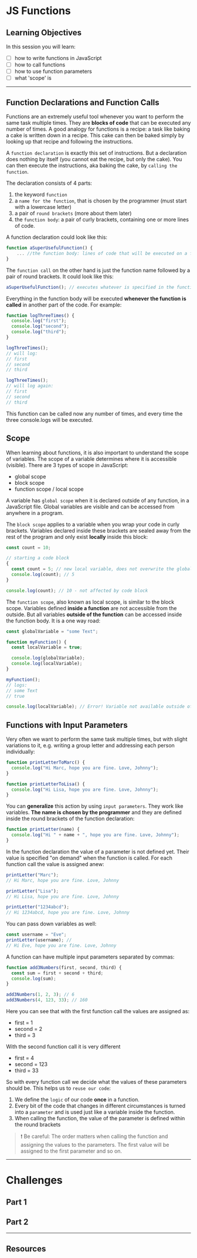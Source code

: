 # JS Functions

## Learning Objectives

In this session you will learn:

- [ ] how to write functions in JavaScript
- [ ] how to call functions
- [ ] how to use function parameters
- [ ] what 'scope' is

---

## Function Declarations and Function Calls

Functions are an extremely useful tool whenever you want to perform the same task multiple times.
They are **blocks of code** that can be executed any number of times. A good analogy for functions
is a recipe: a task like baking a cake is written down in a recipe. This cake can then be baked
simply by looking up that recipe and following the instructions.

A `function declaration` is exactly this set of instructions. But a declaration does nothing by
itself (you cannot eat the recipe, but only the cake). You can then execute the instructions, aka
baking the cake, by `calling the function`.

The declaration consists of 4 parts:

1. the keyword `function`
2. a `name for the function`, that is chosen by the programmer (must start with a lowercase letter)
3. a pair of `round brackets` (more about them later)
4. the `function body`: a pair of curly brackets, containing one or more lines of code.

A function declaration could look like this:

```js
function aSuperUsefulFunction() {
	... //the function body: lines of code that will be executed on a function call
}
```

The `function call` on the other hand is just the function name followed by a pair of round
brackets. It could look like this:

```js
aSuperUsefulFunction(); // executes whatever is specified in the function declaration.
```

Everything in the function body will be executed **whenever the function is called** in another part
of the code. For example:

```js
function logThreeTimes() {
  console.log("first");
  console.log("second");
  console.log("third");
}

logThreeTimes();
// will log:
// first
// second
// third

logThreeTimes();
// will log again:
// first
// second
// third
```

This function can be called now any number of times, and every time the three console.logs will be
executed.

## Scope

When learning about functions, it is also important to understand the scope of variables. The scope
of a variable determines where it is accessible (visible). There are 3 types of scope in JavaScript:

- global scope
- block scope
- function scope / local scope

A variable has `global scope` when it is declared outside of any function, in a JavaScript file.
Global variables are visible and can be accessed from anywhere in a program.

The `block scope` applies to a variable when you wrap your code in curly brackets. Variables
declared inside these brackets are sealed away from the rest of the program and only exist
**locally** inside this block:

```js
const count = 10;

// starting a code block
{
  const count = 5; // new local variable, does not overwrite the global variable, but is valid within this code block
  console.log(count); // 5
}

console.log(count); // 10 - not affected by code block
```

The `function scope`, also known as local scope, is similar to the block scope. Variables defined
**inside a function** are not accessible from the outside. But all variables **outside of the
function** can be accessed inside the function body. It is a one way road:

```js
const globalVariable = "some Text";

function myFunction() {
  const localVariable = true;

  console.log(globalVariable);
  console.log(localVariable);
}

myFunction();
// logs:
// some Text
// true

console.log(localVariable); // Error! Variable not available outside of function
```

## Functions with Input Parameters

Very often we want to perform the same task multiple times, but with slight variations to it, e.g.
writing a group letter and addressing each person individually:

```js
function printLetterToMarc() {
  console.log("Hi Marc, hope you are fine. Love, Johnny");
}

function printLetterToLisa() {
  console.log("Hi Lisa, hope you are fine. Love, Johnny");
}
```

You can **generalize** this action by using `input parameters`. They work like variables. **The name
is chosen by the programmer** and they are defined inside the round brackets of the function
declaration:

```js
function printLetter(name) {
  console.log("Hi " + name + ", hope you are fine. Love, Johnny");
}
```

In the function declaration the value of a parameter is not defined yet. Their value is specified
"on demand" when the function is called. For each function call the value is assigned anew:

```js
printLetter("Marc");
// Hi Marc, hope you are fine. Love, Johnny

printLetter("Lisa");
// Hi Lisa, hope you are fine. Love, Johnny

printLetter("1234abcd");
// Hi 1234abcd, hope you are fine. Love, Johnny
```

You can pass down variables as well:

```js
const username = "Eve";
printLetter(username); //
// Hi Eve, hope you are fine. Love, Johnny
```

A function can have multiple input parameters separated by commas:

```js
function add3Numbers(first, second, third) {
  const sum = first + second + third;
  console.log(sum);
}

add3Numbers(1, 2, 3); // 6
add3Numbers(4, 123, 33); // 160
```

Here you can see that with the first function call the values are assigned as:

- first = 1
- second = 2
- third = 3

With the second function call it is very different

- first = 4
- second = 123
- third = 33

So with every function call we decide what the values of these parameters should be. This helps us
to `reuse our code`:

1. We define the `logic` of our code **once** in a function.
2. Every bit of the code that changes in different circumstances is turned into a `parameter` and is
   used just like a variable inside the function.
3. When calling the function, the value of the parameter is defined within the round brackets

> ❗️ Be careful: The order matters when calling the function and assigning the values to the
> parameters. The first value will be assigned to the first parameter and so on.

---

# Challenges

## Part 1

## Part 2

---

## Resources

```

```
